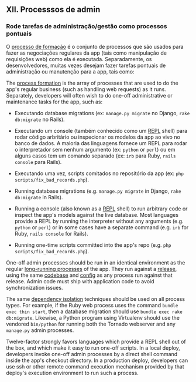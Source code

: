## XII. Processsos de admin
### Rode tarefas de administração/gestão como processos pontuais

O [processo de formação](./concurrency) é o conjunto de processos que são usados para fazer as negociações regulares da app (tais como manipulação de requisições web) como ela é executada. Separadamente, os desenvolvedores, muitas vezes desejam fazer tarefas pontuais de administração ou manutenção para a app, tais como:

The [process formation](./concurrency) is the array of processes that are used to do the app's regular business (such as handling web requests) as it runs.  Separately, developers will often wish to do one-off administrative or maintenance tasks for the app, such as:

* Executando database migrations (ex: `manage.py migrate` no Django, `rake db:migrate` no Rails).
* Executando um console (também conhecido como um [REPL](http://en.wikipedia.org/wiki/Read-eval-print_loop) shell) para rodar código arbritário ou inspecionar os modelos da app ao vivo no banco de dados. A maioria das linguagens fornece um REPL para rodar o interpretador sem nenhum argumento (ex: `python` or `perl`) ou em alguns casos tem um comando separado (ex: `irb` para Ruby, `rails console` para Rails).
* Executando uma vez, scripts comitados no repositório da app (ex: `php scripts/fix_bad_records.php`).     

* Running database migrations (e.g. `manage.py migrate` in Django, `rake db:migrate` in Rails).
* Running a console (also known as a [REPL](http://en.wikipedia.org/wiki/Read-eval-print_loop) shell) to run arbitrary code or inspect the app's models against the live database.  Most languages provide a REPL by running the interpreter without any arguments (e.g. `python` or `perl`) or in some cases have a separate command (e.g. `irb` for Ruby, `rails console` for Rails).
* Running one-time scripts committed into the app's repo (e.g. `php scripts/fix_bad_records.php`).

One-off admin processes should be run in an identical environment as the regular [long-running processes](./processes) of the app.  They run against a [release](./build-release-run), using the same [codebase](./codebase) and [config](./config) as any process run against that release.  Admin code must ship with application code to avoid synchronization issues.

The same [dependency isolation](./dependencies) techniques should be used on all process types.  For example, if the Ruby web process uses the command `bundle exec thin start`, then a database migration should use `bundle exec rake db:migrate`.  Likewise, a Python program using Virtualenv should use the vendored `bin/python` for running both the Tornado webserver and any `manage.py` admin processes.

Twelve-factor strongly favors languages which provide a REPL shell out of the box, and which make it easy to run one-off scripts.  In a local deploy, developers invoke one-off admin processes by a direct shell command inside the app's checkout directory.  In a production deploy, developers can use ssh or other remote command execution mechanism provided by that deploy's execution environment to run such a process.
